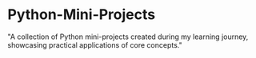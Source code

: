 # Python-Mini-Projects
 "A collection of Python mini-projects created during my learning journey, showcasing practical applications of core concepts."

